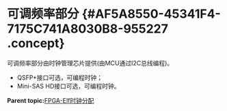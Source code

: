 # 可调频率部分 {#AF5A8550-45341F4-7175C741A8030B8-955227 .concept}

可调频率部分由时钟管理芯片提供\(由MCU通过I2C总线编程\)。

-   QSFP+接口可选，可编程时钟；
-   Mini-SAS HD接口可选，可编程时钟。

**Parent topic:**[FPGA-Elf时钟分配](../concepts/EpicElfug_fpga_elf时钟分配.md)

